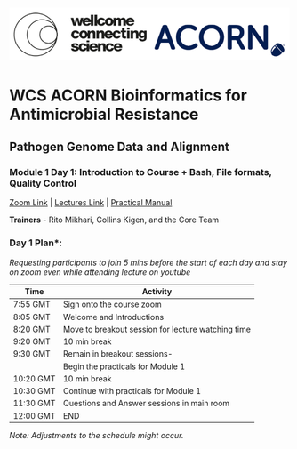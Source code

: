 # ![alt tag](course_data/WCS_ACORN_Logo.png)

# WCS ACORN Bioinformatics for Antimicrobial Resistance

## Pathogen Genome Data and Alignment

### Module 1 Day 1: Introduction to Course + Bash, File formats, Quality Control
[Zoom Link](#) | [Lectures Link](#) | [Practical Manual](#)

**Trainers** - Rito Mikhari, Collins Kigen, and the Core Team

### Day 1 Plan*: 
*Requesting participants to join 5 mins before the start of each day and stay on zoom even while attending lecture on youtube*

| Time       | Activity                                      |
|------------|-----------------------------------------------|
| 7:55 GMT   | Sign onto the course zoom                    |
| 8:05 GMT   | Welcome and Introductions                    |
| 8:20 GMT   | Move to breakout session for lecture watching time |
| 9:20 GMT   | 10 min break                                  |
| 9:30 GMT   | Remain in breakout sessions-                  |
|            | Begin the practicals for Module 1             |
| 10:20 GMT  | 10 min break                                  |
| 10:30 GMT  | Continue with practicals for Module 1         |
| 11:30 GMT  | Questions and Answer sessions in main room    |
| 12:00 GMT  | END                                           |

*Note: Adjustments to the schedule might occur.*
